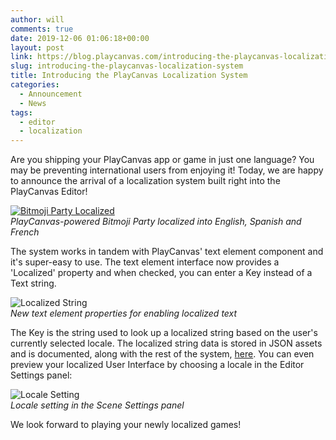 ```yaml
---
author: will
comments: true
date: 2019-12-06 01:06:18+00:00
layout: post
link: https://blog.playcanvas.com/introducing-the-playcanvas-localization-system/
slug: introducing-the-playcanvas-localization-system
title: Introducing the PlayCanvas Localization System
categories:
  - Announcement
  - News
tags:
  - editor
  - localization
---
```


Are you shipping your PlayCanvas app or game in just one language? You may be preventing international users from enjoying it! Today, we are happy to announce the arrival of a localization system built right into the PlayCanvas Editor!

[![Bitmoji Party Localized](/img/bmp-efigs.png)](/img/bmp-efigs.png)
<br>_PlayCanvas-powered Bitmoji Party localized into English, Spanish and French_

The system works in tandem with PlayCanvas' text element component and it's super-easy to use. The text element interface now provides a 'Localized' property and when checked, you can enter a Key instead of a Text string.

![Localized String](/img/editor-localized.png)
<br>_New text element properties for enabling localized text_

The Key is the string used to look up a localized string based on the user's currently selected locale. The localized string data is stored in JSON assets and is documented, along with the rest of the system, [here](https://developer.playcanvas.com/user-manual/user-interface/localization/). You can even preview your localized User Interface by choosing a locale in the Editor Settings panel:

![Locale Setting](/img/editor-locale.png)
<br>_Locale setting in the Scene Settings panel_

We look forward to playing your newly localized games!
